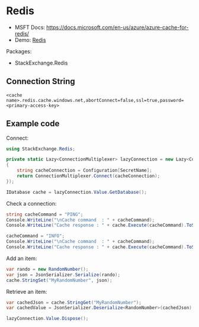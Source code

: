 # Redis

* MSFT Docs: https://docs.microsoft.com/en-us/azure/azure-cache-for-redis/
* Demo: [Redis](Redis)

Packages:

- StackExchange.Redis

## Connection String

    <cache name>.redis.cache.windows.net,abortConnect=false,ssl=true,password=<primary-access-key>

## Example code

Connect:

```C#
using StackExchange.Redis;

private static Lazy<ConnectionMultiplexer> lazyConnection = new Lazy<ConnectionMultiplexer>(() =>
{
    string cacheConnection = Configuration[SecretName];
    return ConnectionMultiplexer.Connect(cacheConnection);
});

IDatabase cache = lazyConnection.Value.GetDatabase();
```

Check a connection:

```C#
string cacheCommand = "PING";
Console.WriteLine("\nCache command  : " + cacheCommand);
Console.WriteLine("Cache response : " + cache.Execute(cacheCommand).ToString());

cacheCommand = "INFO";
Console.WriteLine("\nCache command  : " + cacheCommand);
Console.WriteLine("Cache response : " + cache.Execute(cacheCommand).ToString());
```

Add an item:

```C#
var rando = new RandomNumber();
var json = JsonSerializer.Serialize(rando);
cache.StringSet("MyRandomNumber", json);
```

Retrieve an item:

```C#
var cachedJson = cache.StringGet("MyRandomNumber");
var cachedValue = JsonSerializer.Deserialize<RandomNumber>(cachedJson);
```

```C#
lazyConnection.Value.Dispose();
```
